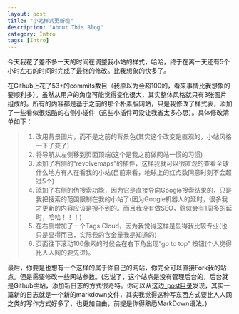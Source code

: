 ```yaml
---
layout: post
title: "小站样式更新啦"
description: "About This Blog"
category: Intro
tags: [Intro]
---
```


今天我花了差不多一天的时间在调整我小站的样式，哈哈，终于在离一天还有5个小时左右的时间时完成了最终的修改。比我想象的快多了。       
   
在Github上花了53+的commits数目（我原以为会超100的，看来事情比我想象的要顺利多）。虽然从用户的角度可能觉得变化很大，其实整体风格就只有3张图片组成的。所有的内容都是基于之前的那个朴素版网站，只是我修改了样式表，添加了一些看似很炫酷的右侧小插件（这些小插件可没让我省太多心思）。具体修改清单如下：     
>1. 改用背景图片，而不是之前的背景色(其实这个改变是直观的，小站风格一下子变了)      
>2. 将导航从左侧移到页面顶端(这个是我之前做网站一惯的习惯)     
>3.  添加了右侧的“revolvemaps”的插件，这样我就可以很直观的查看全球什么地方有人在看我的小站(目前来看，地球上的红点数同意时刻不会超过5个)     
>4. 添加了右侧的伪搜索功能，因为它是直接导向Google搜索结果的，只是我把搜索的范围限制在我的小站了(因为Google机器人的延时，很多我才更新的内容应该是搜不到的。而且我没有做SEO，貌似会有1周多的延时，哈哈！！！)   
>5. 在右侧增加了一个Tags Cloud，因为我觉得这样是显得我比较专业(也只是显得而已，实际我的含金量我是知道的)     
>6. 页面往下滚动100像素的时候会在右下角出现“go to top” 按钮(个人觉得比人人网的要先进)。    


最后，你要是也想有一个这样的属于你自己的网站，你完全可以直接Fork我的站点。但是需要修改一些网站参数。(忘说了，这个站点是没有管理后台的，后台就是Github主站，添加新日志的方式很奇特。你可以从这边[_post目录](https://github.com/zhouhao/zhouhao.github.io/tree/master/_posts)发现，其实一篇新的日志就是一个新的markdown文件，其实我觉得这种写东西方式要比人人网之类的写作方式好多了，也更加自由，前提是你得熟悉MarkDown语法。)
